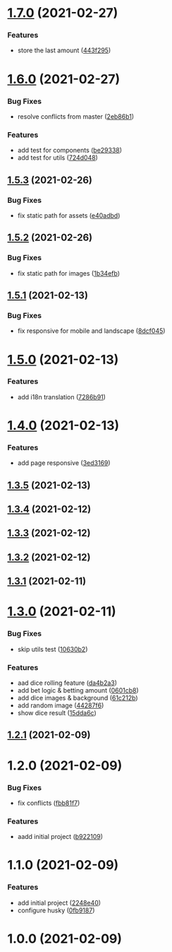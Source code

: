 # [1.7.0](https://github.com/phatnguyenuit/game-bau-cua/compare/1.6.0...1.7.0) (2021-02-27)


### Features

* store the last amount ([443f295](https://github.com/phatnguyenuit/game-bau-cua/commit/443f2956ec9630c1b9deb804ab26a5de3e6f6b4e))

# [1.6.0](https://github.com/phatnguyenuit/game-bau-cua/compare/1.5.3...1.6.0) (2021-02-27)


### Bug Fixes

* resolve conflicts from master ([2eb86b1](https://github.com/phatnguyenuit/game-bau-cua/commit/2eb86b1bede901d0ec6839847fd4b1ff6aa947a2))


### Features

* add test for components ([be29338](https://github.com/phatnguyenuit/game-bau-cua/commit/be29338167f13b4c499946d663174094a4903ce9))
* add test for utils ([724d048](https://github.com/phatnguyenuit/game-bau-cua/commit/724d048d624df9965b377ec559b6043756c19d6b))

## [1.5.3](https://github.com/phatnguyenuit/game-bau-cua/compare/1.5.2...1.5.3) (2021-02-26)


### Bug Fixes

* fix static path for assets ([e40adbd](https://github.com/phatnguyenuit/game-bau-cua/commit/e40adbd341ea56761f4fca7283bd0a7cd93ea516))

## [1.5.2](https://github.com/phatnguyenuit/game-bau-cua/compare/1.5.1...1.5.2) (2021-02-26)


### Bug Fixes

* fix static path for images ([1b34efb](https://github.com/phatnguyenuit/game-bau-cua/commit/1b34efb103e4ec349b223cd6be70b9eda678acb1))

## [1.5.1](https://github.com/phatnguyenuit/game-bau-cua/compare/1.5.0...1.5.1) (2021-02-13)


### Bug Fixes

* fix responsive for mobile and landscape ([8dcf045](https://github.com/phatnguyenuit/game-bau-cua/commit/8dcf0454be8d5132905f193fa8dc96e756bf7e81))

# [1.5.0](https://github.com/phatnguyenuit/game-bau-cua/compare/1.4.0...1.5.0) (2021-02-13)


### Features

* add i18n translation ([7286b91](https://github.com/phatnguyenuit/game-bau-cua/commit/7286b917471d9718d21598ed10ce2b505e20150f))

# [1.4.0](https://github.com/phatnguyenuit/game-bau-cua/compare/1.3.5...1.4.0) (2021-02-13)


### Features

* add page responsive ([3ed3169](https://github.com/phatnguyenuit/game-bau-cua/commit/3ed316973cbb4bccf5c78dfcb1b8eca91f709793))

## [1.3.5](https://github.com/phatnguyenuit/game-bau-cua/compare/1.3.4...1.3.5) (2021-02-13)

## [1.3.4](https://github.com/phatnguyenuit/game-bau-cua/compare/1.3.3...1.3.4) (2021-02-12)

## [1.3.3](https://github.com/phatnguyenuit/game-bau-cua/compare/1.3.2...1.3.3) (2021-02-12)

## [1.3.2](https://github.com/phatnguyenuit/game-bau-cua/compare/1.3.1...1.3.2) (2021-02-12)

## [1.3.1](https://github.com/phatnguyenuit/game-bau-cua/compare/1.3.0...1.3.1) (2021-02-11)

# [1.3.0](https://github.com/phatnguyenuit/game-bau-cua/compare/1.2.1...1.3.0) (2021-02-11)


### Bug Fixes

* skip utils test ([10630b2](https://github.com/phatnguyenuit/game-bau-cua/commit/10630b2494e0e0d153c328ee56c9f1cd876177a2))


### Features

* aad dice rolling feature ([da4b2a3](https://github.com/phatnguyenuit/game-bau-cua/commit/da4b2a331abcf26e31b422aa822d1e73e86e0ee4))
* add bet logic & betting amount ([0601cb8](https://github.com/phatnguyenuit/game-bau-cua/commit/0601cb8add231ce5c0cde0260067ae5b3cf26e09))
* add dice images & background ([61c212b](https://github.com/phatnguyenuit/game-bau-cua/commit/61c212bc6c265e54464cc4bbc7b4f685fd1f82fa))
* add random image ([44287f6](https://github.com/phatnguyenuit/game-bau-cua/commit/44287f682f579dfec73b33901f81a96203fa5808))
* show dice result ([15dda6c](https://github.com/phatnguyenuit/game-bau-cua/commit/15dda6cf96caee3282ccb1715f348bbbaf780397))

## [1.2.1](https://github.com/phatnguyenuit/game-bau-cua/compare/1.2.0...1.2.1) (2021-02-09)

# 1.2.0 (2021-02-09)


### Bug Fixes

* fix conflicts ([fbb81f7](https://github.com/phatnguyenuit/game-bau-cua/commit/fbb81f73a37c285f98cf828a737df502340bae15))


### Features

* aadd initial project ([b922109](https://github.com/phatnguyenuit/game-bau-cua/commit/b9221097531888b589be8e0bc782d66a5a79e8a2))

# 1.1.0 (2021-02-09)


### Features

* add initial project ([2248e40](https://github.com/phatnguyenuit/game-bau-cua/commit/2248e40ac4e070033b840c8a15f9423ba1dfd06f))
* configure husky ([0fb9187](https://github.com/phatnguyenuit/game-bau-cua/commit/0fb9187473dd545e82de47fe5b8928688649ec0a))


# 1.0.0 (2021-02-09)
